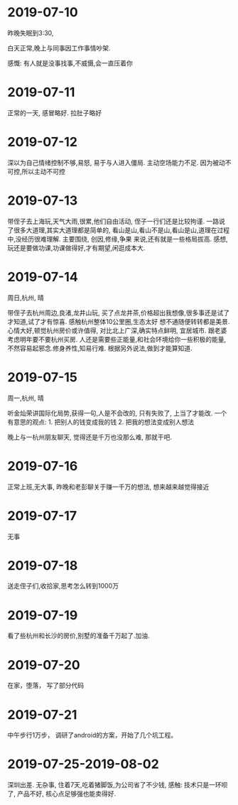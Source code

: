 # 2019-07-10

昨晚失眠到3:30, 

白天正常,晚上与同事因工作事情吵架.

感慨: 有人就是没事找事,不威慑,会一直压着你

# 2019-07-11

正常的一天, 感冒略好. 拉肚子略好

# 2019-07-12

深以为自己情绪控制不够,易怒, 易于与人进入僵局. 主动空场能力不足. 因为被动不可控,所以主动不可控

# 2019-07-13

带侄子去上海玩,天气大雨,很累,他们自由活动, 侄子一行们还是比较拘谨.
一路说了很多大道理,其实大道理都是简单的, 看山是山,看山不是山,看山是山,道理在过程中,没经历很难理解.
主要围绕, 创因,修缘,争果 来说,还有就是一些格局拔高.
感想,玩还是要做功课,功课做得好,才有期望,闲逛成本大.


# 2019-07-14

周日,杭州, 晴

带侄子去杭州周边,良渚,龙井山玩, 买了点龙井茶,价格超出我想像,很多事还是试了才知道,试了才有惊喜.
感触杭州整体10公里圈,生态太好
想不通随便转转都是美景. 心情大好,顿觉杭州房价或许值得,
对比北上广深,确实特点鲜明, 宜居城市.
跟老婆考虑明年要不要杭州买房.
人还是需要些正能量,和社会环境给你一些积极的能量,不然容易起邪念.修身养性,知易行难. 
根据另外说法,做到才能算知道.


# 2019-07-15

周一,杭州, 晴

听金灿荣讲国际化局势,获得一句,人是不会改的, 只有失败了, 上当了才能改.
一个有意思的观点: 1. 把别人的钱变成我的钱 2. 把我的想法变成别人想法

晚上与一杭州朋友聊天, 觉得还是千万也没那么难, 那就干吧. 

# 2019-07-16

正常上班,无大事, 昨晚和老彭聊关于赚一千万的想法, 想来越来越觉得接近

# 2019-07-17

无事

# 2019-07-18

送走侄子们,收拾家,思考怎么转到1000万

# 2019-07-19

看了些杭州和长沙的房价,别墅的准备千万起了.加油.

# 2019-07-20

在家，堕落， 写了部分代码

# 2019-07-21

中午步行1万步， 调研了android的方案，开始了几个坑工程。


# 2019-07-25-2019-08-02

深圳出差. 无杂事, 住着7天,吃着猪脚饭,为公司省了不少钱, 
感触: 技术只是一环呗了, 产品不好, 核心点足够强也能卖得好.





